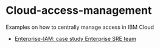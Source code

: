 # Cloud-access-management
Examples on how to centrally manage access in IBM Cloud

- [Enterprise-IAM: case study Enterprise SRE team](./Enterprise-SRE-Team/terraform)
